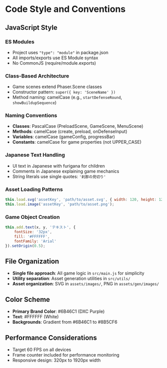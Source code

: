 # Code Style and Conventions

## JavaScript Style

### ES Modules
- Project uses `"type": "module"` in package.json
- All imports/exports use ES Module syntax
- No CommonJS (require/module.exports)

### Class-Based Architecture
- Game scenes extend Phaser.Scene classes
- Constructor pattern: `super({ key: 'SceneName' })`
- Method naming: camelCase (e.g., `startDefenseRound`, `showBuildupSequence`)

### Naming Conventions
- **Classes**: PascalCase (PreloadScene, GameScene, MenuScene)
- **Methods**: camelCase (create, preload, onDefenseInput)
- **Variables**: camelCase (gameConfig, progressBar)
- **Constants**: camelCase for game properties (not UPPER_CASE)

### Japanese Text Handling
- UI text in Japanese with furigana for children
- Comments in Japanese explaining game mechanics
- String literals use single quotes: `'刹那の見切り'`

### Asset Loading Patterns
```javascript
this.load.svg('assetKey', 'path/to/asset.svg', { width: 120, height: 120 });
this.load.image('assetKey', 'path/to/asset.png');
```

### Game Object Creation
```javascript
this.add.text(x, y, 'テキスト', {
    fontSize: '32px',
    fill: '#FFFFFF',
    fontFamily: 'Arial'
}).setOrigin(0.5);
```

## File Organization
- **Single file approach**: All game logic in `src/main.js` for simplicity
- **Utility separation**: Asset generation utilities in `src/utils/`
- **Asset organization**: SVG in `assets/images/`, PNG in `assets/gen/images/`

## Color Scheme
- **Primary Brand Color**: #6B46C1 (DXC Purple)
- **Text**: #FFFFFF (White)
- **Backgrounds**: Gradient from #6B46C1 to #8B5CF6

## Performance Considerations
- Target 60 FPS on all devices
- Frame counter included for performance monitoring
- Responsive design: 320px to 1920px width